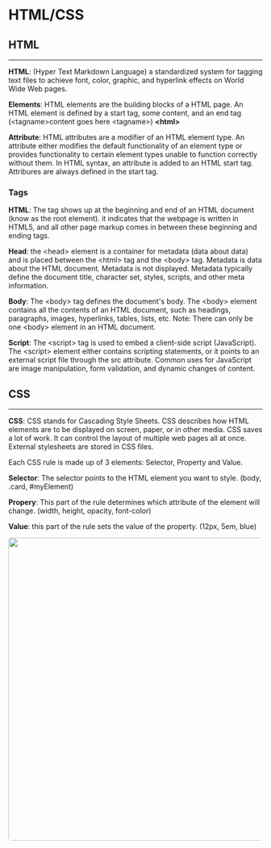 # HTML/CSS


## HTML
<hr>

**HTML**: (Hyper Text Markdown Language) a standardized system for tagging text files to achieve font, color, graphic, and hyperlink effects on World Wide Web pages. 

**Elements**: HTML elements are the building blocks of a HTML page. An HTML element is defined by a start tag, some content, and an end tag (\<tagname>content goes here \<tagname>)
**\<html>**

**Attribute**: HTML attributes are a modifier of an HTML element type. An attribute either modifies the default functionality of an element type or provides functionality to certain element types unable to function correctly without them. In HTML syntax, an attribute is added to an HTML start tag.  Attribures are always defined in the start tag. 

### Tags

**HTML**: The tag shows up at the beginning and end of an HTML document (know as the root element). it indicates that the webpage is written in HTML5, and all other page markup comes in between these beginning and ending tags.

**Head**: the \<head> element is a container for metadata (data about data) and is placed between the \<html> tag and the \<body> tag. Metadata is data about the HTML document. Metadata is not displayed. Metadata typically define the document title, character set, styles, scripts, and other meta information.


**Body**: The \<body> tag defines the document's body. The \<body> element contains all the contents of an HTML document, such as headings, paragraphs, images, hyperlinks, tables, lists, etc. Note: There can only be one \<body> element in an HTML document.


**Script**: The \<script> tag is used to embed a client-side script (JavaScript).
The \<script> element either contains scripting statements, or it points to an external script file through the src attribute.
Common uses for JavaScript are image manipulation, form validation, and dynamic changes of content.


## CSS
<hr>

**CSS**: CSS stands for Cascading Style Sheets. CSS describes how HTML elements are to be displayed on screen, paper, or in other media. CSS saves a lot of work. It can control the layout of multiple web pages all at once. External stylesheets are stored in CSS files.

 Each CSS rule is made up of 3 elements: Selector, Property and Value.

 **Selector**: The selector points to the HTML element you want to style. (body, .card, #myElement)

 **Propery**: This part of the rule determines which attribute of the element will change. (width, height, opacity, font-color)

 **Value**: this part of the rule sets the value of the property. (12px, 5em, blue)
 
 <style>
 img{
   border-radius: 5px
   }
   </style>
 <img src="https://www.w3schools.com/css/selector.gif" width="600px">

 